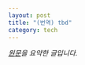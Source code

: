 ```yaml
---
layout: post
title: "(번역) tbd"
category: tech
---
```


*[원문](https://medium.com/@devjohnpark/jvm-and-cpu-compatibility-56db724ee8f2)을 요약한 글입니다.*

